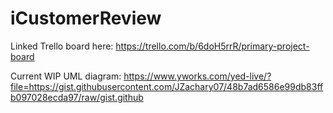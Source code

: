 # iCustomerReview

Linked Trello board here: https://trello.com/b/6doH5rrR/primary-project-board

Current WIP UML diagram: https://www.yworks.com/yed-live/?file=https://gist.githubusercontent.com/JZachary07/48b7ad6586e99db83ffb097028ecda97/raw/gist.github
